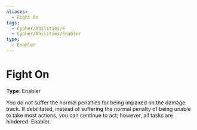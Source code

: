 ```yaml
---
aliases:
  - Fight On
tags:
  - Cypher/Abilities/F
  - Cypher/Abilities/Enabler
type:
  - Enabler
---
```


# Fight On

**Type**: Enabler

You do not suffer the normal penalties for being impaired on the damage track. If debilitated, instead of suffering the normal penalty of being unable to take most actions, you can continue to act; however, all tasks are hindered. Enabler.

